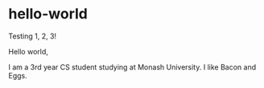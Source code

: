 # hello-world
Testing 1, 2, 3!

Hello world,

I am a 3rd year CS student studying at Monash University. I like Bacon and Eggs.
